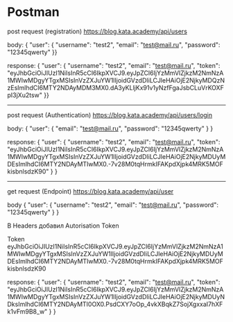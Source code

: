 # Postman
post request (registration) https://blog.kata.academy/api/users

body: { 
   "user": {
    "username": "test2",
    "email": "test@mail.ru",
    "password": "12345qwerty"
  }}
  
  response: { "user": {
        "username": "test2",
        "email": "test@mail.ru",
        "token": "eyJhbGciOiJIUzI1NiIsInR5cCI6IkpXVCJ9.eyJpZCI6IjYzMmVlZjkzM2NmNzA1MWIwMDgyYTgxMSIsInVzZXJuYW1lIjoidGVzdDIiLCJleHAiOjE2NjkyMDQzNzEsImlhdCI6MTY2NDAyMDM3MX0.dA3yKLljKx91v1yNzfFgaJsbCLuVrKOXFpI3jXu2tsw"
    }}
***    
post request (Authentication) https://blog.kata.academy/api/users/login

body: {
  "user": {
    "email": "test@mail.ru",
    "password": "12345qwerty"
  }
}

response: {
    "user": {
        "username": "test2",
        "email": "test@mail.ru",
        "token": "eyJhbGciOiJIUzI1NiIsInR5cCI6IkpXVCJ9.eyJpZCI6IjYzMmVlZjkzM2NmNzA1MWIwMDgyYTgxMSIsInVzZXJuYW1lIjoidGVzdDIiLCJleHAiOjE2NjkyMDUyMDEsImlhdCI6MTY2NDAyMTIwMX0.-7v28M0tqHrmkIFAKpdXjpk4MRK5MOFkisbnlsdzK90"
    }
}
***
get request (Endpoint) https://blog.kata.academy/api/user

body {
  "user": {
    "username": "test2",
    "email": "test@mail.ru",
    "password": "12345qwerty"
  }
}

В Headers добавил Autorisation Token

Token eyJhbGciOiJIUzI1NiIsInR5cCI6IkpXVCJ9.eyJpZCI6IjYzMmVlZjkzM2NmNzA1MWIwMDgyYTgxMSIsInVzZXJuYW1lIjoidGVzdDIiLCJleHAiOjE2NjkyMDUyMDEsImlhdCI6MTY2NDAyMTIwMX0.-7v28M0tqHrmkIFAKpdXjpk4MRK5MOFkisbnlsdzK90

response: {
    "user": {
        "username": "test2",
        "email": "test@mail.ru",
        "token": "eyJhbGciOiJIUzI1NiIsInR5cCI6IkpXVCJ9.eyJpZCI6IjYzMmVlZjkzM2NmNzA1MWIwMDgyYTgxMSIsInVzZXJuYW1lIjoidGVzdDIiLCJleHAiOjE2NjkyMDUyNDksImlhdCI6MTY2NDAyMTI0OX0.PsdCXY7oOp_4vkXBqkZ7SojXgxxaI7hXFk1vFm9B8_w"
    }
}

